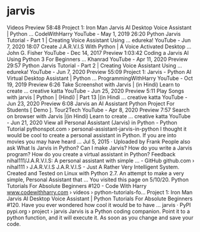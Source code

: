 # jarvis
Videos Preview 58:48 Project 1: Iron Man Jarvis AI Desktop Voice Assistant | Python ... CodeWithHarry YouTube - May 1, 2019 26:20 Python Jarvis Tutorial - Part 1 | Creating Voice Assistant Using ... edureka! YouTube - Jun 7, 2020 18:07 Create J.A.R.V.I.S With Python | A Voice Activated Desktop ... John G. Fisher YouTube - Dec 14, 2017 Preview 1:03:42 Coding a Jarvis AI Using Python 3 For Beginners ... Khanrad YouTube - Apr 11, 2020 Preview 29:57 Python Jarvis Tutorial - Part 2 | Creating Voice Assistant Using ... edureka! YouTube - Jun 7, 2020 Preview 55:09 Project 1: Jarvis - Python AI Virtual Desktop Assistant | Python ... ProgrammingWithHarry YouTube - Oct 19, 2019 Preview 6:26 Take Screenshot with Jarvis | (in Hindi) Learn to create ... creative katta YouTube - Jun 25, 2020 Preview 5:11 Play Songs with jarvis | Python | (Hindi) | Part 13 |(in Hindi ... creative katta YouTube - Jun 23, 2020 Preview 6:08 Jarvis an AI Assistant Python Project For Students [ Demo ]. Tour2Tech YouTube - Apr 8, 2020 Preview 7:57 Search on browser with Jarvis |(in Hindi) Learn to create ... creative katta YouTube - Jun 21, 2020 View all  Personal Assistant (Jarvis) in Python - Python Tutorial pythonspot.com › personal-assistant-jarvis-in-python I thought it would be cool to create a personal assistant in Python. If you are into movies you may have heard ... Jul 5, 2015 · Uploaded by Frank People also ask What Is Jarvis in Python?    Can I make Jarvis?  How do you write a Jarvis program?  How do you create a virtual assistant in Python?  Feedback  nihal111/J.A.R.V.I.S: A personal assistant with simple ... - GitHub github.com › nihal111 › J.A.R.V.I.S J.A.R.V.I.S - Just A Rather Very Intelligent System. Created and Tested on Linux with Python 2.7. An attempt to make a very simple, Personal Assistant that ... You visited this page on 5/10/20.  Python Tutorials For Absolute Beginners #120 - Code With Harry www.codewithharry.com › videos › python-tutorials-fo... Project 1: Iron Man Jarvis AI Desktop Voice Assistant | Python Tutorials For Absolute Beginners #120. Have you ever wondered how cool it would be to have ...  jarvis · PyPI pypi.org › project › jarvis Jarvis is a Python coding companion. Point it to a python function, and it will execute it. As soon as you change and save your code.
